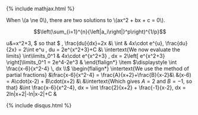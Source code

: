 {% include mathjax.html %}


When \\(a \ne 0\\), there are two solutions to \\(ax^2 + bx + c = 0\\).

$$\left(\sum_{i=1}^{n}{\left|a_i\right|}^p\right)^{1/p}$$

u&=x^2+3, $ so that $ \, \frac{du}{dx}=2x &\\
\int & 4x\cdot e^{u}\, \frac{du}{2x} =  2\int e^u \, du = 2e^{x^2+3}+C &\\
\intertext{We now evaluate the limits}
\int\limits_0^1 & 4x\cdot e^{x^2+3} \, dx = 2\left[ e^{x^2+3} \right]\limits_0^1 = 2e^4-2e^3 &
\end{flalign*}
\item $\displaystyle \int \frac{x-6}{x^2-4}  \, dx \\$
\begin{flalign*}
\intertext{We use the method of partial fractions}
&\frac{x-6}{x^2-4} = \frac{A}{x+2}+\frac{B}{x-2}&\\
&(x-6)  = A\cdot(x-2) + B\cdot(x+2) &\\
&\intertext{Which gives $A=2$ and $B=-1$, so that}
&\int \frac{x-6}{x^2-4}\, dx = \int \frac{2}{x+2} + \frac{-1}{x-2}\, dx = 2ln|x+2|-ln|x-2|+C &

{% include disqus.html %}

